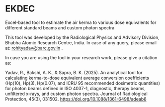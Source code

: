 # EKDEC
Excel-based tool to estimate the air kerma to various dose equivalents for different standard beams and custom photon spectra

This tool was developed by the Radiological Physics and Advisory Division, Bhabha Atomic Research Centre, India. In case of any query, please email at: rohityadav@barc.gov.in .


In case you are using the tool in your research work, please give a citation as: 

Yadav, R., Bakshi, A. K., & Sapra, B. K. (2025). An analytical tool for calculating kerma-to-dose equivalent average conversion coefficients (Hp(10), Hp(3), Hp(0.07), and ICRU 95 recommended dosimetric quantities) for photon beams defined in ISO 4037-1, diagnostic, therapy beams, unfiltered x-rays, and custom photon spectra. Journal of Radiological Protection, 45(3), 031502. https://doi.org/10.1088/1361-6498/adeab8
